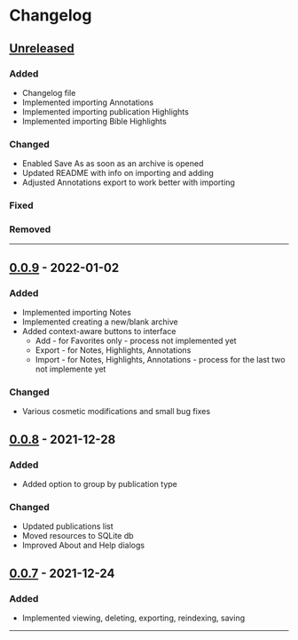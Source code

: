 # Changelog

## [Unreleased]
### Added
- Changelog file
- Implemented importing Annotations
- Implemented importing publication Highlights
- Implemented importing Bible Highlights

### Changed

- Enabled Save As as soon as an archive is opened
- Updated README with info on importing and adding
- Adjusted Annotations export to work better with importing

### Fixed
### Removed
____
## [0.0.9] - 2022-01-02
### Added
- Implemented importing Notes
- Implemented creating a new/blank archive
- Added context-aware buttons to interface
  - Add - for Favorites only - process not implemented yet
  - Export - for Notes, Highlights, Annotations
  - Import - for Notes, Highlights, Annotations - process for the last two not implemente yet

### Changed
- Various cosmetic modifications and small bug fixes

## [0.0.8] - 2021-12-28
### Added
- Added option to group by publication type

### Changed
- Updated publications list
- Moved resources to SQLite db
- Improved About and Help dialogs

## [0.0.7] - 2021-12-24
### Added
- Implemented viewing, deleting, exporting, reindexing, saving
____
[Unreleased]: https://gitlab.com/erykj/jwlmanager
[0.0.9]:https://gitlab.com/erykj/jwlmanager/-/releases/v0.0.9
[0.0.8]: https://gitlab.com/erykj/jwlmanager/-/releases/v0.0.8
[0.0.7]: https://gitlab.com/erykj/jwlmanager/-/releases/v0.0.7
